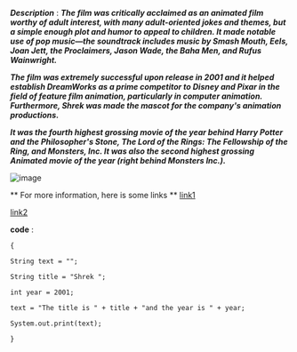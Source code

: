 ***Description*** : ***The film was critically acclaimed as an animated film worthy of adult interest, with many adult-oriented jokes and themes, but a simple enough plot and humor to appeal to children. It made notable use of pop music—the soundtrack includes music by Smash Mouth, Eels, Joan Jett, the Proclaimers, Jason Wade, the Baha Men, and Rufus Wainwright.***

***The film was extremely successful upon release in 2001 and it helped establish DreamWorks as a prime competitor to Disney and Pixar in the field of feature film animation, particularly in computer animation. Furthermore, Shrek was made the mascot for the company's animation productions.***

***It was the fourth highest grossing movie of the year behind Harry Potter and the Philosopher's Stone, The Lord of the Rings: The Fellowship of the Ring, and Monsters, Inc. It was also the second highest grossing Animated movie of the year (right behind Monsters Inc.).***

![image](https://user-images.githubusercontent.com/89480036/187801281-b2ba5b76-4b48-42cd-a86b-6b605c0c4213.png)

** For more information, here is some links **
[link1](https://www.imdb.com/title/tt0126029/)

[link2](https://shrek.fandom.com/wiki/Shrek_(film))

**code** : 
```
{

String text = "";

String title = "Shrek ";

int year = 2001;

text = "The title is " + title + "and the year is " + year;

System.out.print(text);

}
```
